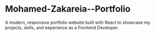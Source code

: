 # Mohamed-Zakareia--Portfolio
A modern, responsive portfolio website built with React to showcase my projects, skills, and experience as a Frontend Developer.
